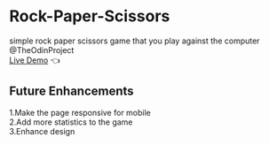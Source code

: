 # Rock-Paper-Scissors
simple rock paper scissors game that you play against the computer @TheOdinProject  <br>
[Live Demo](https://saifeddineboudokhane.github.io/Rock-Paper-Scissors/) :point_left:  <br>
## Future Enhancements
1.Make the page responsive for mobile  <br>
2.Add more statistics to the game  <br>
3.Enhance design  <br>
